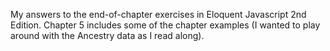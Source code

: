 My answers to the end-of-chapter exercises in Eloquent Javascript 2nd Edition.
Chapter 5 includes some of the chapter examples (I wanted to play around with the Ancestry data as I read along).